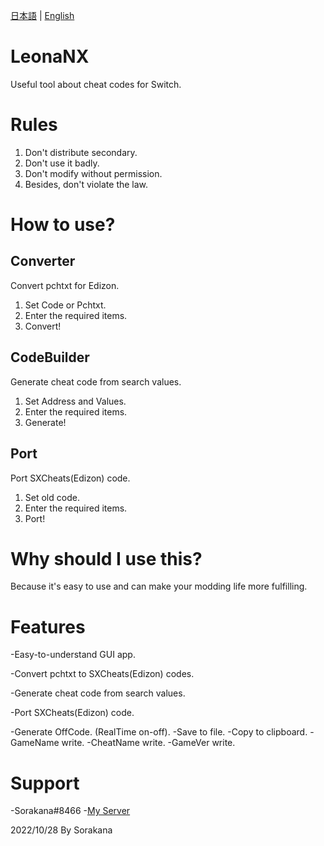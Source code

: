 [日本語](READMEjp.md) | [English](README.md)
# LeonaNX
Useful tool about cheat codes for Switch.
# Rules
1. Don't distribute secondary.
2. Don't use it badly.
3. Don't modify without permission.
4. Besides, don't violate the law.
# How to use?
## Converter
Convert pchtxt for Edizon.
1. Set Code or Pchtxt.
2. Enter the required items.
3. Convert!
## CodeBuilder
Generate cheat code from search values.
1. Set Address and Values.
2. Enter the required items.
3. Generate!
## Port
Port SXCheats(Edizon) code.
1. Set old code.
2. Enter the required items.
3. Port!
# Why should I use this?
Because it's easy to use and can make your modding life more fulfilling.
# Features
-Easy-to-understand GUI app.

-Convert pchtxt to SXCheats(Edizon) codes.

-Generate cheat code from search values.

-Port SXCheats(Edizon) code.

-Generate OffCode. (RealTime on-off).
-Save to file.
-Copy to clipboard.
-GameName write.
-CheatName write.
-GameVer write.
# Support
-Sorakana#8466
-[My Server](https://discord.gg/DQB6fcD6qq)

2022/10/28 By Sorakana
